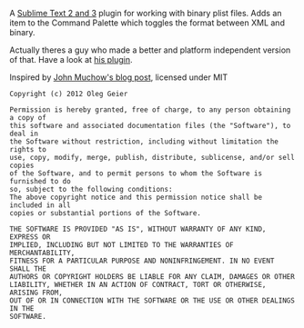 A [Sublime Text 2 and 3][1] plugin for working with binary plist files. Adds an item to the Command Palette which toggles the format between XML and binary.

Actually theres a guy who made a better and platform independent version of that. Have a look at [his plugin][3].

Inspired by [John Muchow's blog post][2], licensed under MIT


	Copyright (c) 2012 Oleg Geier
	
	Permission is hereby granted, free of charge, to any person obtaining a copy of
	this software and associated documentation files (the "Software"), to deal in
	the Software without restriction, including without limitation the rights to
	use, copy, modify, merge, publish, distribute, sublicense, and/or sell copies
	of the Software, and to permit persons to whom the Software is furnished to do
	so, subject to the following conditions:
	The above copyright notice and this permission notice shall be included in all
	copies or substantial portions of the Software.
	
	THE SOFTWARE IS PROVIDED "AS IS", WITHOUT WARRANTY OF ANY KIND, EXPRESS OR
	IMPLIED, INCLUDING BUT NOT LIMITED TO THE WARRANTIES OF MERCHANTABILITY,
	FITNESS FOR A PARTICULAR PURPOSE AND NONINFRINGEMENT. IN NO EVENT SHALL THE
	AUTHORS OR COPYRIGHT HOLDERS BE LIABLE FOR ANY CLAIM, DAMAGES OR OTHER
	LIABILITY, WHETHER IN AN ACTION OF CONTRACT, TORT OR OTHERWISE, ARISING FROM,
	OUT OF OR IN CONNECTION WITH THE SOFTWARE OR THE USE OR OTHER DEALINGS IN THE
	SOFTWARE.


 [1]: http://www.sublimetext.com/
 [2]: http://MobileDeveloperTips.com/data-file-management/convert-property-list-plist-between-binary-and-xml-format.html
 [3]: https://github.com/tyrone-sudeium/st3-binaryplist
